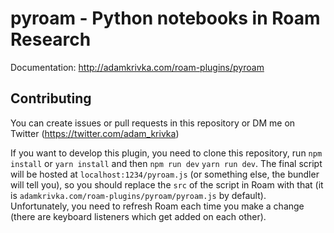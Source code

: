# pyroam - Python notebooks in Roam Research

Documentation: http://adamkrivka.com/roam-plugins/pyroam

## Contributing

You can create issues or pull requests in this repository or DM me on Twitter (https://twitter.com/adam_krivka)

If you want to develop this plugin, you need to clone this repository, run `npm install` or `yarn install` and then `npm run dev` `yarn run dev`. The final script will be hosted at `localhost:1234/pyroam.js` (or something else, the bundler will tell you), so you should replace the `src` of the script in Roam with that (it is `adamkrivka.com/roam-plugins/pyroam/pyroam.js` by default). Unfortunately, you need to refresh Roam each time you make a change (there are keyboard listeners which get added on each other).